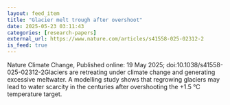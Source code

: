 ```yaml
---
layout: feed_item
title: "Glacier melt trough after overshoot"
date: 2025-05-23 03:11:43
categories: [research-papers]
external_url: https://www.nature.com/articles/s41558-025-02312-2
is_feed: true
---
```


Nature Climate Change, Published online: 19 May 2025; doi:10.1038/s41558-025-02312-2Glaciers are retreating under climate change and generating excessive meltwater. A modelling study shows that regrowing glaciers may lead to water scarcity in the centuries after overshooting the +1.5 °C temperature target.

